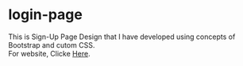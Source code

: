 # login-page

This is Sign-Up Page Design that I have developed using concepts of Bootstrap and cutom CSS.
<br>
For website, Clicke <a href="https://mehulraj19.github.io/login-page/"> Here</a>.
